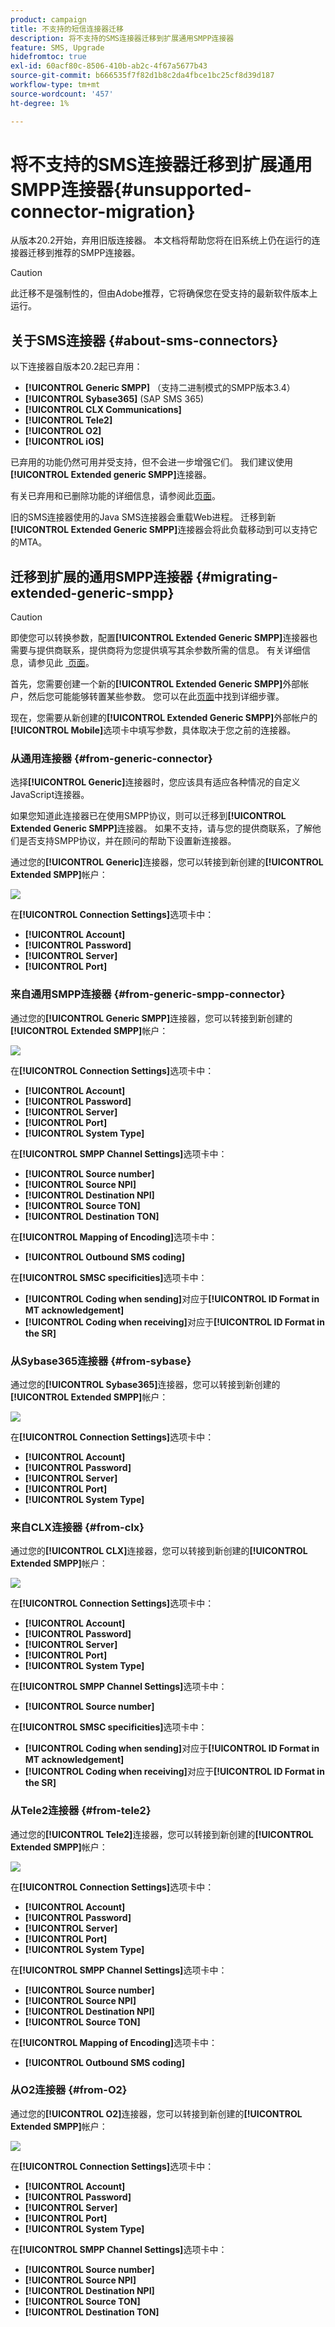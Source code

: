 ```yaml
---
product: campaign
title: 不支持的短信连接器迁移
description: 将不支持的SMS连接器迁移到扩展通用SMPP连接器
feature: SMS, Upgrade
hidefromtoc: true
exl-id: 60acf80c-8506-410b-ab2c-4f67a5677b43
source-git-commit: b666535f7f82d1b8c2da4fbce1bc25cf8d39d187
workflow-type: tm+mt
source-wordcount: '457'
ht-degree: 1%

---
```


# 将不支持的SMS连接器迁移到扩展通用SMPP连接器{#unsupported-connector-migration}



从版本20.2开始，弃用旧版连接器。 本文档将帮助您将在旧系统上仍在运行的连接器迁移到推荐的SMPP连接器。

>[!CAUTION]
>
>此迁移不是强制性的，但由Adobe推荐，它将确保您在受支持的最新软件版本上运行。

## 关于SMS连接器 {#about-sms-connectors}

以下连接器自版本20.2起已弃用：

* **[!UICONTROL Generic SMPP]** （支持二进制模式的SMPP版本3.4）
* **[!UICONTROL Sybase365]** (SAP SMS 365)
* **[!UICONTROL CLX Communications]**
* **[!UICONTROL Tele2]**
* **[!UICONTROL O2]**
* **[!UICONTROL iOS]**

已弃用的功能仍然可用并受支持，但不会进一步增强它们。 我们建议使用&#x200B;**[!UICONTROL Extended generic SMPP]**&#x200B;连接器。

有关已弃用和已删除功能的详细信息，请参阅此[页面](../../rn/using/deprecated-features.md)。

旧的SMS连接器使用的Java SMS连接器会重载Web进程。 迁移到新&#x200B;**[!UICONTROL Extended Generic SMPP]**&#x200B;连接器会将此负载移动到可以支持它的MTA。

## 迁移到扩展的通用SMPP连接器 {#migrating-extended-generic-smpp}

>[!CAUTION]
>
>即使您可以转换参数，配置&#x200B;**[!UICONTROL Extended Generic SMPP]**&#x200B;连接器也需要与提供商联系，提供商将为您提供填写其余参数所需的信息。 有关详细信息，请参见此 [&#x200B; 页面](sms-protocol.md)。

首先，您需要创建一个新的&#x200B;**[!UICONTROL Extended Generic SMPP]**&#x200B;外部帐户，然后您可能能够转置某些参数。 您可以在此[页面](sms-set-up.md#creating-an-smpp-external-account)中找到详细步骤。

现在，您需要从新创建的&#x200B;**[!UICONTROL Extended Generic SMPP]**&#x200B;外部帐户的&#x200B;**[!UICONTROL Mobile]**&#x200B;选项卡中填写参数，具体取决于您之前的连接器。

### 从通用连接器 {#from-generic-connector}

选择&#x200B;**[!UICONTROL Generic]**&#x200B;连接器时，您应该具有适应各种情况的自定义JavaScript连接器。

如果您知道此连接器已在使用SMPP协议，则可以迁移到&#x200B;**[!UICONTROL Extended Generic SMPP]**&#x200B;连接器。 如果不支持，请与您的提供商联系，了解他们是否支持SMPP协议，并在顾问的帮助下设置新连接器。

通过您的&#x200B;**[!UICONTROL Generic]**&#x200B;连接器，您可以转接到新创建的&#x200B;**[!UICONTROL Extended SMPP]**&#x200B;帐户：

![](assets/smpp_generic.png)

在&#x200B;**[!UICONTROL Connection Settings]**&#x200B;选项卡中：

* **[!UICONTROL Account]**
* **[!UICONTROL Password]**
* **[!UICONTROL Server]**
* **[!UICONTROL Port]**

### 来自通用SMPP连接器 {#from-generic-smpp-connector}

通过您的&#x200B;**[!UICONTROL Generic SMPP]**&#x200B;连接器，您可以转接到新创建的&#x200B;**[!UICONTROL Extended SMPP]**&#x200B;帐户：

![](assets/smpp_generic_2.png)

在&#x200B;**[!UICONTROL Connection Settings]**&#x200B;选项卡中：

* **[!UICONTROL Account]**
* **[!UICONTROL Password]**
* **[!UICONTROL Server]**
* **[!UICONTROL Port]**
* **[!UICONTROL System Type]**

在&#x200B;**[!UICONTROL SMPP Channel Settings]**&#x200B;选项卡中：

* **[!UICONTROL Source number]**
* **[!UICONTROL Source NPI]**
* **[!UICONTROL Destination NPI]**
* **[!UICONTROL Source TON]**
* **[!UICONTROL Destination TON]**

在&#x200B;**[!UICONTROL Mapping of Encoding]**&#x200B;选项卡中：

* **[!UICONTROL Outbound SMS coding]**

在&#x200B;**[!UICONTROL SMSC specificities]**&#x200B;选项卡中：

* **[!UICONTROL Coding when sending]**&#x200B;对应于&#x200B;**[!UICONTROL ID Format in MT acknowledgement]**
* **[!UICONTROL Coding when receiving]**&#x200B;对应于&#x200B;**[!UICONTROL ID Format in the SR]**

### 从Sybase365连接器 {#from-sybase}

通过您的&#x200B;**[!UICONTROL Sybase365]**&#x200B;连接器，您可以转接到新创建的&#x200B;**[!UICONTROL Extended SMPP]**&#x200B;帐户：

![](assets/smpp_3.png)

在&#x200B;**[!UICONTROL Connection Settings]**&#x200B;选项卡中：

* **[!UICONTROL Account]**
* **[!UICONTROL Password]**
* **[!UICONTROL Server]**
* **[!UICONTROL Port]**
* **[!UICONTROL System Type]**

### 来自CLX连接器 {#from-clx}

通过您的&#x200B;**[!UICONTROL CLX]**&#x200B;连接器，您可以转接到新创建的&#x200B;**[!UICONTROL Extended SMPP]**&#x200B;帐户：

![](assets/smpp_4.png)

在&#x200B;**[!UICONTROL Connection Settings]**&#x200B;选项卡中：

* **[!UICONTROL Account]**
* **[!UICONTROL Password]**
* **[!UICONTROL Server]**
* **[!UICONTROL Port]**
* **[!UICONTROL System Type]**

在&#x200B;**[!UICONTROL SMPP Channel Settings]**&#x200B;选项卡中：

* **[!UICONTROL Source number]**

在&#x200B;**[!UICONTROL SMSC specificities]**&#x200B;选项卡中：

* **[!UICONTROL Coding when sending]**&#x200B;对应于&#x200B;**[!UICONTROL ID Format in MT acknowledgement]**
* **[!UICONTROL Coding when receiving]**&#x200B;对应于&#x200B;**[!UICONTROL ID Format in the SR]**

### 从Tele2连接器 {#from-tele2}

通过您的&#x200B;**[!UICONTROL Tele2]**&#x200B;连接器，您可以转接到新创建的&#x200B;**[!UICONTROL Extended SMPP]**&#x200B;帐户：

![](assets/smpp_6.png)

在&#x200B;**[!UICONTROL Connection Settings]**&#x200B;选项卡中：

* **[!UICONTROL Account]**
* **[!UICONTROL Password]**
* **[!UICONTROL Server]**
* **[!UICONTROL Port]**
* **[!UICONTROL System Type]**

在&#x200B;**[!UICONTROL SMPP Channel Settings]**&#x200B;选项卡中：

* **[!UICONTROL Source number]**
* **[!UICONTROL Source NPI]**
* **[!UICONTROL Destination NPI]**
* **[!UICONTROL Source TON]**

在&#x200B;**[!UICONTROL Mapping of Encoding]**&#x200B;选项卡中：

* **[!UICONTROL Outbound SMS coding]**

### 从O2连接器 {#from-O2}

通过您的&#x200B;**[!UICONTROL O2]**&#x200B;连接器，您可以转接到新创建的&#x200B;**[!UICONTROL Extended SMPP]**&#x200B;帐户：

![](assets/smpp_5.png)

在&#x200B;**[!UICONTROL Connection Settings]**&#x200B;选项卡中：

* **[!UICONTROL Account]**
* **[!UICONTROL Password]**
* **[!UICONTROL Server]**
* **[!UICONTROL Port]**
* **[!UICONTROL System Type]**

在&#x200B;**[!UICONTROL SMPP Channel Settings]**&#x200B;选项卡中：

* **[!UICONTROL Source number]**
* **[!UICONTROL Source NPI]**
* **[!UICONTROL Destination NPI]**
* **[!UICONTROL Source TON]**
* **[!UICONTROL Destination TON]**
